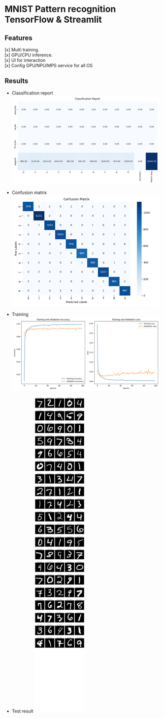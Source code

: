 # **MNIST Pattern recognition TensorFlow & Streamlit**

## **Features**
[x] Multi training. <br>
[x] GPU/CPU inference. <br>
[x] UI for interaction <br>
[x] Config GPU/NPU/MPS service for all OS <br>

## **Results**
- Classification report
![Ảnh ví dụ](./classification_report_image.png)

- Confusion matrix
![Ảnh ví dụ](./confusion_matrix.png)

- Training
![Ảnh ví dụ](./training_history.png)

- Test result
![Ảnh ví dụ](./test_result.png)
